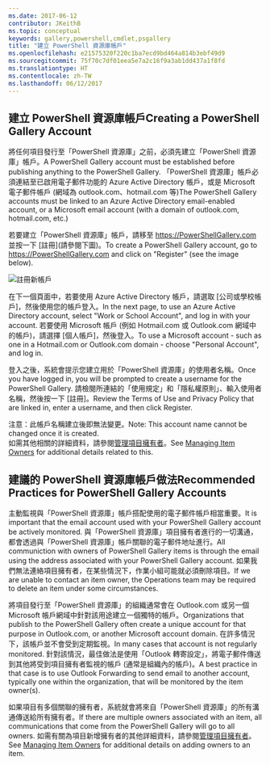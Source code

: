 ```yaml
---
ms.date: 2017-06-12
contributor: JKeithB
ms.topic: conceptual
keywords: gallery,powershell,cmdlet,psgallery
title: "建立 PowerShell 資源庫帳戶"
ms.openlocfilehash: e21575320f220c1ba7ecd9bd464a814b3ebf49d9
ms.sourcegitcommit: 75f70c7df01eea5e7a2c16f9a3ab1dd437a1f8fd
ms.translationtype: HT
ms.contentlocale: zh-TW
ms.lasthandoff: 06/12/2017
---
```

## <a name="creating-a-powershell-gallery-account"></a><span data-ttu-id="89718-103">建立 PowerShell 資源庫帳戶</span><span class="sxs-lookup"><span data-stu-id="89718-103">Creating a PowerShell Gallery Account</span></span>

<span data-ttu-id="89718-104">將任何項目發行至「PowerShell 資源庫」之前，必須先建立「PowerShell 資源庫」帳戶。</span><span class="sxs-lookup"><span data-stu-id="89718-104">A PowerShell Gallery account must be established before publishing anything to the PowerShell Gallery.</span></span> <span data-ttu-id="89718-105">「PowerShell 資源庫」帳戶必須連結至已啟用電子郵件功能的 Azure Active Directory 帳戶，或是 Microsoft 電子郵件帳戶 (網域為 outlook.com、hotmail.com 等)</span><span class="sxs-lookup"><span data-stu-id="89718-105">The PowerShell Gallery accounts must be linked to an Azure Active Directory email-enabled account, or a Microsoft email account (with a domain of outlook.com, hotmail.com, etc.)</span></span>

<span data-ttu-id="89718-106">若要建立「PowerShell 資源庫」帳戶，請移至 https://PowerShellGallery.com 並按一下 [註冊]\(請參閱下圖)。</span><span class="sxs-lookup"><span data-stu-id="89718-106">To create a PowerShell Gallery account, go to https://PowerShellGallery.com and click on "Register" (see the image below).</span></span> 

![註冊新帳戶](./images/CreatingAccount-Register.png)

<span data-ttu-id="89718-108">在下一個頁面中，若要使用 Azure Active Directory 帳戶，請選取 [公司或學校帳戶]，然後使用您的帳戶登入。</span><span class="sxs-lookup"><span data-stu-id="89718-108">In the next page, to use an Azure Active Directory account, select "Work or School Account", and log in with your account.</span></span> <span data-ttu-id="89718-109">若要使用 Microsoft 帳戶 (例如 Hotmail.com 或 Outlook.com 網域中的帳戶)，請選擇 [個人帳戶]，然後登入。</span><span class="sxs-lookup"><span data-stu-id="89718-109">To use a Microsoft account - such as one in a Hotmail.com or Outlook.com domain - choose "Personal Account", and log in.</span></span> 

<span data-ttu-id="89718-110">登入之後，系統會提示您建立用於「PowerShell 資源庫」的使用者名稱。</span><span class="sxs-lookup"><span data-stu-id="89718-110">Once you have logged in, you will be prompted to create a username for the PowerShell Gallery.</span></span> <span data-ttu-id="89718-111">請檢閱所連結的「使用規定」和「隱私權原則」、輸入使用者名稱，然後按一下 [註冊]。</span><span class="sxs-lookup"><span data-stu-id="89718-111">Review the Terms of Use and Privacy Policy that are linked in, enter a username, and then click Register.</span></span>

<span data-ttu-id="89718-112">注意：此帳戶名稱建立後即無法變更。</span><span class="sxs-lookup"><span data-stu-id="89718-112">Note: This account name cannot be changed once it is created.</span></span>  
<span data-ttu-id="89718-113">如需其他相關的詳細資料，請參閱[管理項目擁有者](https://msdn.microsoft.com/en-us/powershell/gallery/psgallery/managing-item-owners)。</span><span class="sxs-lookup"><span data-stu-id="89718-113">See [Managing Item Owners](https://msdn.microsoft.com/en-us/powershell/gallery/psgallery/managing-item-owners) for additional details related to this.</span></span>

## <a name="recommended-practices-for-powershell-gallery-accounts"></a><span data-ttu-id="89718-114">建議的 PowerShell 資源庫帳戶做法</span><span class="sxs-lookup"><span data-stu-id="89718-114">Recommended Practices for PowerShell Gallery Accounts</span></span>

<span data-ttu-id="89718-115">主動監視與「PowerShell 資源庫」帳戶搭配使用的電子郵件帳戶相當重要。</span><span class="sxs-lookup"><span data-stu-id="89718-115">It is important that the email account used with your PowerShell Gallery account be actively monitored.</span></span>
<span data-ttu-id="89718-116">與「PowerShell 資源庫」項目擁有者進行的一切溝通，都會透過與「PowerShell 資源庫」帳戶關聯的電子郵件地址進行。</span><span class="sxs-lookup"><span data-stu-id="89718-116">All communiction with owners of PowerShell Gallery items is through the email using the address associated with your PowerShell Gallery account.</span></span>
<span data-ttu-id="89718-117">如果我們無法連絡項目擁有者，在某些情況下，作業小組可能就必須刪除項目。</span><span class="sxs-lookup"><span data-stu-id="89718-117">If we are unable to contact an item owner, the Operations team may be required to delete an item under some circumstances.</span></span>

<span data-ttu-id="89718-118">將項目發行至「PowerShell 資源庫」的組織通常會在 Outlook.com 或另一個 Microsoft 帳戶網域中針對該用途建立一個獨特的帳戶。</span><span class="sxs-lookup"><span data-stu-id="89718-118">Organizations that publish to the PowerShell Gallery often create a unique account for that purpose in Outlook.com, or another Microsoft account domain.</span></span>
<span data-ttu-id="89718-119">在許多情況下，該帳戶並不會受到定期監視。</span><span class="sxs-lookup"><span data-stu-id="89718-119">In many cases that account is not regularly monitored.</span></span> <span data-ttu-id="89718-120">針對該情況，最佳做法是使用「Outlook 轉寄設定」，將電子郵件傳送到其他將受到項目擁有者監視的帳戶 (通常是組織內的帳戶)。</span><span class="sxs-lookup"><span data-stu-id="89718-120">A best practice in that case is to use Outlook Forwarding to send email to another account, typically one within the organization, that will be monitored by the item owner(s).</span></span>

<span data-ttu-id="89718-121">如果項目有多個關聯的擁有者，系統就會將來自「PowerShell 資源庫」的所有溝通傳送給所有擁有者。</span><span class="sxs-lookup"><span data-stu-id="89718-121">If there are multiple owners associated with an item, all communications that come from the PowerShell Gallery will go to all owners.</span></span>
<span data-ttu-id="89718-122">如需有關為項目新增擁有者的其他詳細資料，請參閱[管理項目擁有者](https://msdn.microsoft.com/en-us/powershell/gallery/psgallery/managing-item-owners)。</span><span class="sxs-lookup"><span data-stu-id="89718-122">See [Managing Item Owners](https://msdn.microsoft.com/en-us/powershell/gallery/psgallery/managing-item-owners) for additional details on adding owners to an item.</span></span> 

